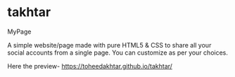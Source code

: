 # takhtar
MyPage

A simple website/page made with pure HTML5 & CSS to share all 
your social accounts from a single page.
You can customize as per your choices.

Here the preview-
https://toheedakhtar.github.io/takhtar/
